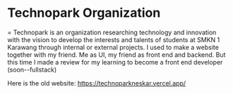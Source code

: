 # Technopark Organization

=
Technopark is an organization researching technology and innovation with the vision to develop the interests and talents of students at SMKN 1 Karawang through internal or external projects. I used to make a website together with my friend. Me as UI, my friend as front end and backend. But this time I made a review for my learning to become a front end developer (soon--fullstack)

Here is the old website: https://technoparkneskar.vercel.app/

